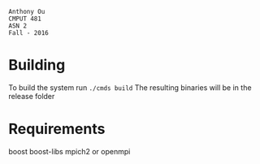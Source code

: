     Anthony Ou
    CMPUT 481
    ASN 2
    Fall - 2016

# Building

To build the system
run `./cmds build`
The resulting binaries will be in the release folder

# Requirements
boost
boost-libs
mpich2 or openmpi
